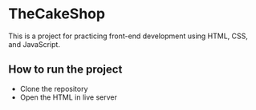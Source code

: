 # TheCakeShop
This is a project for practicing front-end development using HTML, CSS, and JavaScript.
## How to run the project
- Clone the repository
- Open the HTML in live server
